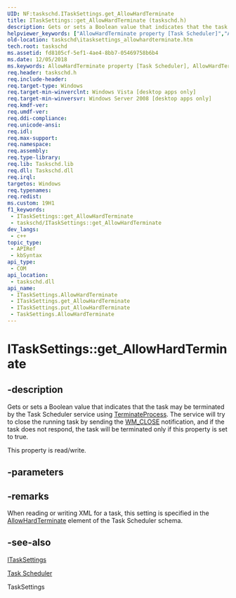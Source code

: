 ```yaml
---
UID: NF:taskschd.ITaskSettings.get_AllowHardTerminate
title: ITaskSettings::get_AllowHardTerminate (taskschd.h)
description: Gets or sets a Boolean value that indicates that the task may be terminated by the Task Scheduler service using TerminateProcess.
helpviewer_keywords: ["AllowHardTerminate property [Task Scheduler]","AllowHardTerminate property [Task Scheduler]","ITaskSettings interface","AllowHardTerminate property [Task Scheduler]","TaskSettings class","ITaskSettings interface [Task Scheduler]","AllowHardTerminate property","ITaskSettings.AllowHardTerminate","ITaskSettings.get_AllowHardTerminate","ITaskSettings::AllowHardTerminate","ITaskSettings::get_AllowHardTerminate","ITaskSettings::put_AllowHardTerminate","TaskSettings class [Task Scheduler]","AllowHardTerminate property","get_AllowHardTerminate","taskschd.itasksettings_allowhardterminate","taskschd/ITaskSettings::AllowHardTerminate","taskschd/ITaskSettings::get_AllowHardTerminate","taskschd/ITaskSettings::put_AllowHardTerminate"]
old-location: taskschd\itasksettings_allowhardterminate.htm
tech.root: taskschd
ms.assetid: fd8105cf-5ef1-4ae4-8bb7-05469758b6b4
ms.date: 12/05/2018
ms.keywords: AllowHardTerminate property [Task Scheduler], AllowHardTerminate property [Task Scheduler],ITaskSettings interface, AllowHardTerminate property [Task Scheduler],TaskSettings class, ITaskSettings interface [Task Scheduler],AllowHardTerminate property, ITaskSettings.AllowHardTerminate, ITaskSettings.get_AllowHardTerminate, ITaskSettings::AllowHardTerminate, ITaskSettings::get_AllowHardTerminate, ITaskSettings::put_AllowHardTerminate, TaskSettings class [Task Scheduler],AllowHardTerminate property, get_AllowHardTerminate, taskschd.itasksettings_allowhardterminate, taskschd/ITaskSettings::AllowHardTerminate, taskschd/ITaskSettings::get_AllowHardTerminate, taskschd/ITaskSettings::put_AllowHardTerminate
req.header: taskschd.h
req.include-header: 
req.target-type: Windows
req.target-min-winverclnt: Windows Vista [desktop apps only]
req.target-min-winversvr: Windows Server 2008 [desktop apps only]
req.kmdf-ver: 
req.umdf-ver: 
req.ddi-compliance: 
req.unicode-ansi: 
req.idl: 
req.max-support: 
req.namespace: 
req.assembly: 
req.type-library: 
req.lib: Taskschd.lib
req.dll: Taskschd.dll
req.irql: 
targetos: Windows
req.typenames: 
req.redist: 
ms.custom: 19H1
f1_keywords:
 - ITaskSettings::get_AllowHardTerminate
 - taskschd/ITaskSettings::get_AllowHardTerminate
dev_langs:
 - c++
topic_type:
 - APIRef
 - kbSyntax
api_type:
 - COM
api_location:
 - taskschd.dll
api_name:
 - ITaskSettings.AllowHardTerminate
 - ITaskSettings.get_AllowHardTerminate
 - ITaskSettings.put_AllowHardTerminate
 - TaskSettings.AllowHardTerminate
---
```


# ITaskSettings::get_AllowHardTerminate


## -description

Gets or sets a Boolean value that indicates that the task may be terminated by the Task Scheduler service using  <a href="https://docs.microsoft.com/windows/desktop/api/processthreadsapi/nf-processthreadsapi-terminateprocess">TerminateProcess</a>. The service will try to close the running task by sending the <a href="https://docs.microsoft.com/windows/desktop/winmsg/wm-close">WM_CLOSE</a> notification, and if the  task does not respond, the task will be terminated only if this property is set to true.

This property is read/write.

## -parameters

## -remarks

When reading or writing XML for a task, this setting is specified in the <a href="https://docs.microsoft.com/windows/desktop/TaskSchd/taskschedulerschema-allowhardterminate-settingstype-element">AllowHardTerminate</a> element of the Task Scheduler schema.

## -see-also

<a href="https://docs.microsoft.com/windows/desktop/api/taskschd/nn-taskschd-itasksettings">ITaskSettings</a>



<a href="https://docs.microsoft.com/windows/desktop/TaskSchd/task-scheduler-start-page">Task Scheduler</a>



TaskSettings

